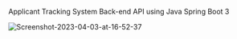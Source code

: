 Applicant Tracking System Back-end API using Java Spring Boot 3

<img src="https://i.ibb.co/NVbXf5x/Screenshot-2023-04-03-at-16-52-37.png" alt="Screenshot-2023-04-03-at-16-52-37" border="0">

